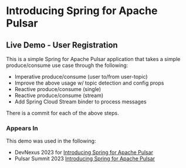 # Introducing Spring for Apache Pulsar 

## Live Demo - User Registration 

This is a simple Spring for Apache Pulsar application that takes a simple produce/consume use case through the following:
- Imperative produce/consume (user to/from user-topic)
- Improve the above usage w/ topic detection and config props
- Reactive produce/consume (single)
- Reactive produce/consume (stream)
- Add Spring Cloud Stream binder to process messages

There is a commit for each of the above steps. 

### Appears In
This demo was used in the following:
- DevNexus 2023 for [Introducing Spring for Apache Pulsar](https://devnexus.com/presentations/introducing-spring-for-apache-pulsar/)
- Pulsar Summit 2023 [Introducing Spring for Apache Pulsar](https://pulsar-summit.org/event/europe-2023/sessions/europe-2023-introducing-spring-for-apache-pulsar)



